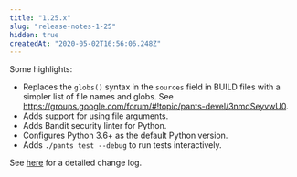 ```yaml
---
title: "1.25.x"
slug: "release-notes-1-25"
hidden: true
createdAt: "2020-05-02T16:56:06.248Z"
---
```


Some highlights:

- Replaces the `globs()` syntax in the `sources` field in BUILD files with a simpler list of file names and globs. See https://groups.google.com/forum/#!topic/pants-devel/3nmdSeyvwU0.
- Adds support for using file arguments.
- Adds Bandit security linter for Python.
- Configures Python 3.6+ as the default Python version.
- Adds `./pants test --debug` to run tests interactively.

See [here](https://github.com/pantsbuild/pants/blob/master/src/python/pants/notes/1.25.x.rst) for a detailed change log.
